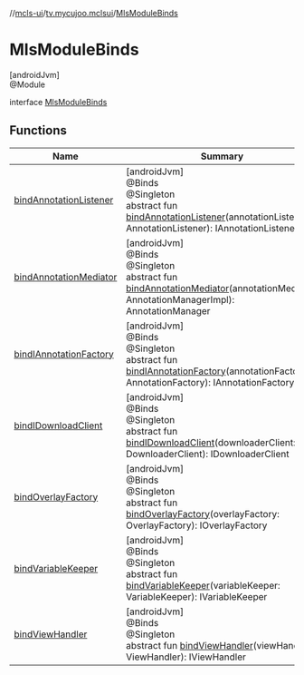 //[mcls-ui](../../../index.md)/[tv.mycujoo.mclsui](../index.md)/[MlsModuleBinds](index.md)

# MlsModuleBinds

[androidJvm]\
@Module

interface [MlsModuleBinds](index.md)

## Functions

| Name | Summary |
|---|---|
| [bindAnnotationListener](bind-annotation-listener.md) | [androidJvm]<br>@Binds<br>@Singleton<br>abstract fun [bindAnnotationListener](bind-annotation-listener.md)(annotationListener: AnnotationListener): IAnnotationListener |
| [bindAnnotationMediator](bind-annotation-mediator.md) | [androidJvm]<br>@Binds<br>@Singleton<br>abstract fun [bindAnnotationMediator](bind-annotation-mediator.md)(annotationMediator: AnnotationManagerImpl): AnnotationManager |
| [bindIAnnotationFactory](bind-i-annotation-factory.md) | [androidJvm]<br>@Binds<br>@Singleton<br>abstract fun [bindIAnnotationFactory](bind-i-annotation-factory.md)(annotationFactory: AnnotationFactory): IAnnotationFactory |
| [bindIDownloadClient](bind-i-download-client.md) | [androidJvm]<br>@Binds<br>@Singleton<br>abstract fun [bindIDownloadClient](bind-i-download-client.md)(downloaderClient: DownloaderClient): IDownloaderClient |
| [bindOverlayFactory](bind-overlay-factory.md) | [androidJvm]<br>@Binds<br>@Singleton<br>abstract fun [bindOverlayFactory](bind-overlay-factory.md)(overlayFactory: OverlayFactory): IOverlayFactory |
| [bindVariableKeeper](bind-variable-keeper.md) | [androidJvm]<br>@Binds<br>@Singleton<br>abstract fun [bindVariableKeeper](bind-variable-keeper.md)(variableKeeper: VariableKeeper): IVariableKeeper |
| [bindViewHandler](bind-view-handler.md) | [androidJvm]<br>@Binds<br>@Singleton<br>abstract fun [bindViewHandler](bind-view-handler.md)(viewHandler: ViewHandler): IViewHandler |
